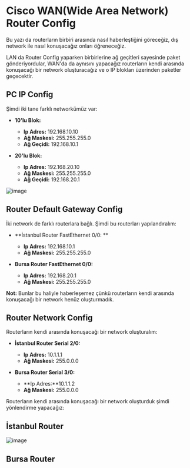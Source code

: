 # Cisco WAN(Wide Area Network) Router Config

Bu yazı da routerların birbiri arasında nasıl haberleştiğini göreceğiz, dış network ile nasıl konuşacağız onları öğreneceğiz.

LAN da Router Config yaparken birbirlerine ağ geçitleri sayesinde paket gönderiyordular, WAN'da da aynısını yapacağız routerların kendi arasında konuşacağı bir network oluşturacağız ve o IP blokları üzerinden paketler geçecektir.

## PC IP Config

Şimdi iki tane farklı networkümüz var:

- **10'lu Blok:**
  - **Ip Adres:** 192.168.10.10
  - **Ağ Maskesi:** 255.255.255.0
  - **Ağ Geçidi:** 192.168.10.1
 
- **20'lu Blok:**
  - **Ip Adres:** 192.168.20.10
  - **Ağ Maskesi:** 255.255.255.0
  - **Ağ Geçidi:** 192.168.20.1

 
![image](https://github.com/ugurcomptech/CiscoWANRouterConfig/assets/133202238/e2e3a5fe-d760-4375-a70a-50dd570d1d66)


## Router Default Gateway Config
 
İki network de farklı routerlara bağlı. Şimdi bu routerları yapılandıralım:

- **İstanbul Router FastEthernet 0/0: **
  - **Ip Adres:** 192.168.10.1
  - **Ağ Maskesi:** 255.255.255.0

- **Bursa Router FastEthernet 0/0:**
  - **Ip Adres:** 192.168.20.1
  - **Ağ Maskesi:** 255.255.255.0
 

**Not:** Bunlar bu haliyle haberleşemez çünkü routerların kendi arasında konuşacağı bir network henüz oluşturmadık.


## Router Network Config

Routerların kendi arasında konuşacağı bir network oluşturalım:


- **İstanbul Router Serial 2/0:**
  - **Ip Adres:** 10.1.1.1
  - **Ağ Maskesi:** 255.0.0.0


- **Bursa Router Serial 3/0:**
  - **Ip Adres:**10.1.1.2
  - **Ağ Maskesi:** 255.0.0.0

 
Routerların kendi arasında konuşacağı bir network oluşturduk şimdi yönlendirme yapacağız:


## İstanbul Router

![image](https://github.com/ugurcomptech/CiscoWANRouterConfig/assets/133202238/64b2823f-467f-4668-af0b-bb6315b0d73f)

## Bursa Router 










